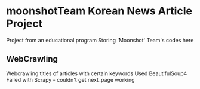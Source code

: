 
# moonshotTeam Korean News Article Project
Project from an educational program
Storing 'Moonshot' Team's codes here

## WebCrawling
Webcrawling titles of articles with certain keywords
Used BeautifulSoup4
Failed with Scrapy - couldn't get next_page working

